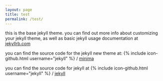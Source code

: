 ```yaml
---
layout: page
title: test
permalink: /test/
---
```


this is the base jekyll theme. you can find out more info about customizing your jekyll theme, as well as basic jekyll usage documentation at [jekyllrb.com](http://jekyllrb.com/)

you can find the source code for the jekyll new theme at:
{% include icon-github.html username="jekyll" %} /
[minima](https://github.com/jekyll/minima)

you can find the source code for jekyll at
{% include icon-github.html username="jekyll" %} /
[jekyll](https://github.com/jekyll/jekyll)

